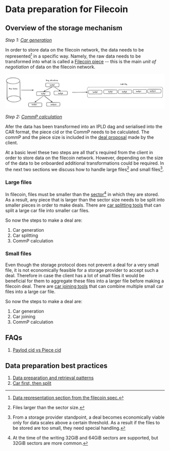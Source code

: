 # Data preparation for Filecoin

## Overview of the storage mechanism

*Step 1: [Car generation](./tools/car-generators.md)*

In order to store data on the filecoin network, the data needs to be
represented[^dataRepresentation] in a specific way. 
Namely, the raw data needs to be transformed into what is called a
[Filecoin piece](https://spec.filecoin.io/#section-systems.filecoin_files.piece) -- this
is the main _unit of negotiation_ of data on the filecoin network.

![onboarding-pipeline](./images/onboarding-pipeline.png)

*Step 2: [CommP calculation](./tools/commp-calculators.md)*

Afer the data has been transformed into an IPLD dag and serialised into the CAR format, the piece cid or the CommP needs to be calculated. The
commP and the piece size is included in the [deal proposal](https://github.com/filecoin-project/go-state-types/blob/master/builtin/v9/market/deal.go#L202)
made by the client. 


At a basic level these two steps are all that's required from the client in order to store
data on the filecoin network. However, depending on the size of the data to be onboarded
additional transformations could be required. In the next two sections we discuss how to
handle large files[^largeFiles] and small files[^smallFiles].

### Large files

In filecoin, files must be smaller than the
[sector](https://spec.filecoin.io/systems/filecoin_mining/sector/)[^sector] in which they
are stored. As a result, any piece that is larger than the sector size needs to be split
into smaller pieces in order to make deals. There are [car splitting
tools](./tools/car-splitters-joiners.md) that can split a large car file into smaller car files.


So now the steps to make a deal are:

1. Car generation
2. Car splitting
3. CommP calculation

### Small files

Even though the storage protocol does not prevent a deal for a very small file, it is not
economically feasible for a storage provider to accept such a deal. Therefore in case the
client has a lot of small files it would be beneficial for them to aggregate these files
into a larger file before making a filecoin deal. There are [car joining
tools](./tools/car-splitters-joiners.md) that can combine multiple small car files into a large
car file.

So now the steps to make a deal are:

1. Car generation
2. Car joining
3. CommP calculation

## FAQs
1. [Paylod cid vs Piece cid](./payload-piece-cid.md)

## Data preparation best practices

1. [Data preparation and retrieval patterns](./best-practices/data-preparation-and-retrieval.md)
2. [Car first, then split](./best-practices/car-first-then-split.md)

[^dataRepresentation]: [Data representation section from the filecoin spec.](https://spec.filecoin.io/#section-systems.filecoin_files.piece.data-representation)
[^largeFiles]: Files larger than the sector size.
[^sector]: At the time of the writing 32GiB and 64GiB sectors are supported, but 32GiB
sectors are more common.
[^smallFiles]: From a storage provider standpoint, a deal becomes economically viable only
for data scales above a certain threshold. As a result if the files to be stored are too
small, they need special handling.
